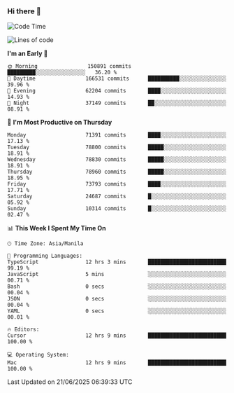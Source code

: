 ### Hi there 👋

<!--START_SECTION:waka-->
![Code Time](http://img.shields.io/badge/Code%20Time-6%2C073%20hrs%2059%20mins-blue)

![Lines of code](https://img.shields.io/badge/From%20Hello%20World%20I%27ve%20Written-140.4%20million%20lines%20of%20code-blue)

**I'm an Early 🐤** 

```text
🌞 Morning                150891 commits      █████████░░░░░░░░░░░░░░░░   36.20 % 
🌆 Daytime                166531 commits      ██████████░░░░░░░░░░░░░░░   39.96 % 
🌃 Evening                62204 commits       ████░░░░░░░░░░░░░░░░░░░░░   14.93 % 
🌙 Night                  37149 commits       ██░░░░░░░░░░░░░░░░░░░░░░░   08.91 % 
```
📅 **I'm Most Productive on Thursday** 

```text
Monday                   71391 commits       ████░░░░░░░░░░░░░░░░░░░░░   17.13 % 
Tuesday                  78800 commits       █████░░░░░░░░░░░░░░░░░░░░   18.91 % 
Wednesday                78830 commits       █████░░░░░░░░░░░░░░░░░░░░   18.91 % 
Thursday                 78960 commits       █████░░░░░░░░░░░░░░░░░░░░   18.95 % 
Friday                   73793 commits       ████░░░░░░░░░░░░░░░░░░░░░   17.71 % 
Saturday                 24687 commits       █░░░░░░░░░░░░░░░░░░░░░░░░   05.92 % 
Sunday                   10314 commits       █░░░░░░░░░░░░░░░░░░░░░░░░   02.47 % 
```


📊 **This Week I Spent My Time On** 

```text
🕑︎ Time Zone: Asia/Manila

💬 Programming Languages: 
TypeScript               12 hrs 3 mins       █████████████████████████   99.19 % 
JavaScript               5 mins              ░░░░░░░░░░░░░░░░░░░░░░░░░   00.71 % 
Bash                     0 secs              ░░░░░░░░░░░░░░░░░░░░░░░░░   00.04 % 
JSON                     0 secs              ░░░░░░░░░░░░░░░░░░░░░░░░░   00.04 % 
YAML                     0 secs              ░░░░░░░░░░░░░░░░░░░░░░░░░   00.01 % 

🔥 Editors: 
Cursor                   12 hrs 9 mins       █████████████████████████   100.00 % 

💻 Operating System: 
Mac                      12 hrs 9 mins       █████████████████████████   100.00 % 
```


 Last Updated on 21/06/2025 06:39:33 UTC
<!--END_SECTION:waka-->


<!--
**rad182/rad182** is a ✨ _special_ ✨ repository because its `README.md` (this file) appears on your GitHub profile.

Here are some ideas to get you started:

- 🔭 I’m currently working on ...
- 🌱 I’m currently learning ...
- 👯 I’m looking to collaborate on ...
- 🤔 I’m looking for help with ...
- 💬 Ask me about ...
- 📫 How to reach me: ...
- 😄 Pronouns: ...
- ⚡ Fun fact: ...
-->
